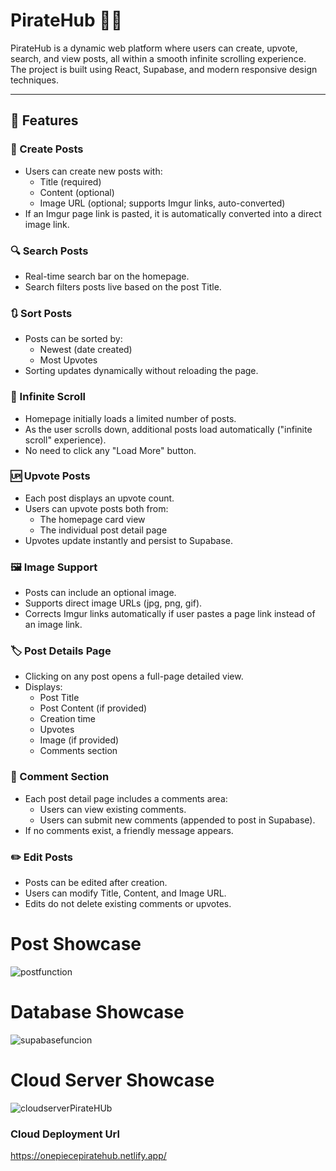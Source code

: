 # PirateHub 🏴‍☠️

PirateHub is a dynamic web platform where users can create, upvote, search, and view posts, all within a smooth infinite scrolling experience.  
The project is built using React, Supabase, and modern responsive design techniques.

---

## 🚀 Features

### 📝 Create Posts
- Users can create new posts with:
  - Title (required)
  - Content (optional)
  - Image URL (optional; supports Imgur links, auto-converted)
- If an Imgur page link is pasted, it is automatically converted into a direct image link.

### 🔍 Search Posts
- Real-time search bar on the homepage.
- Search filters posts live based on the post Title.

### 🔃 Sort Posts
- Posts can be sorted by:
  - Newest (date created)
  - Most Upvotes
- Sorting updates dynamically without reloading the page.

### 📜 Infinite Scroll
- Homepage initially loads a limited number of posts.
- As the user scrolls down, additional posts load automatically ("infinite scroll" experience).
- No need to click any "Load More" button.

### 🆙 Upvote Posts
- Each post displays an upvote count.
- Users can upvote posts both from:
  - The homepage card view
  - The individual post detail page
- Upvotes update instantly and persist to Supabase.

### 🖼️ Image Support
- Posts can include an optional image.
- Supports direct image URLs (jpg, png, gif).
- Corrects Imgur links automatically if user pastes a page link instead of an image link.

### 🏷️ Post Details Page
- Clicking on any post opens a full-page detailed view.
- Displays:
  - Post Title
  - Post Content (if provided)
  - Creation time
  - Upvotes
  - Image (if provided)
  - Comments section

### 💬 Comment Section
- Each post detail page includes a comments area:
  - Users can view existing comments.
  - Users can submit new comments (appended to post in Supabase).
- If no comments exist, a friendly message appears.

### ✏️ Edit Posts
- Posts can be edited after creation.
- Users can modify Title, Content, and Image URL.
- Edits do not delete existing comments or upvotes.

# Post Showcase

![postfunction](https://github.com/user-attachments/assets/be5094ce-1544-4798-95e4-08516a9cd2ce)

# Database Showcase
![supabasefuncion](https://github.com/user-attachments/assets/c23ae2a2-4b82-4be2-b168-30f2f1156fd0)

# Cloud Server Showcase
![cloudserverPirateHUb](https://github.com/user-attachments/assets/26e82a54-5773-444b-83ed-9d83a8871526)


### Cloud Deployment Url
https://onepiecepiratehub.netlify.app/

